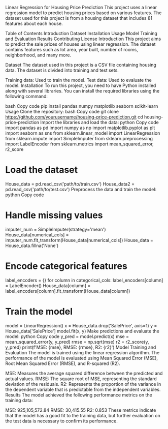 Linear Regression for Housing Price Prediction
This project uses a linear regression model to predict housing prices based on various features. The dataset used for this project is from a housing dataset that includes 81 features about each house.

Table of Contents
Introduction
Dataset
Installation
Usage
Model Training and Evaluation
Results
Contributing
License
Introduction
This project aims to predict the sale prices of houses using linear regression. The dataset contains features such as lot area, year built, number of rooms, neighborhood, and many more.

Dataset
The dataset used in this project is a CSV file containing housing data. The dataset is divided into training and test sets.

Training data: Used to train the model.
Test data: Used to evaluate the model.
Installation
To run this project, you need to have Python installed along with several libraries. You can install the required libraries using the following command:

bash
Copy code
pip install pandas numpy matplotlib seaborn scikit-learn
Usage
Clone the repository:
bash
Copy code
git clone https://github.com/yourusername/housing-price-prediction.git
cd housing-price-prediction
Import the libraries and load the data:
python
Copy code
import pandas as pd
import numpy as np
import matplotlib.pyplot as plt
import seaborn as sns
from sklearn.linear_model import LinearRegression
from sklearn.impute import SimpleImputer
from sklearn.preprocessing import LabelEncoder
from sklearn.metrics import mean_squared_error, r2_score

# Load the dataset
House_data = pd.read_csv('path/to/train.csv')
House_data2 = pd.read_csv('path/to/test.csv')
Preprocess the data and train the model:
python
Copy code
# Handle missing values
imputer_num = SimpleImputer(strategy='mean')
House_data[numerical_cols] = imputer_num.fit_transform(House_data[numerical_cols])
House_data = House_data.fillna('None')

# Encode categorical features
label_encoders = {}
for column in categorical_cols:
    label_encoders[column] = LabelEncoder()
    House_data[column] = label_encoders[column].fit_transform(House_data[column])

# Train the model
model = LinearRegression()
x = House_data.drop('SalePrice', axis=1)
y = House_data['SalePrice']
model.fit(x, y)
Make predictions and evaluate the model:
python
Copy code
y_pred = model.predict(x)
mse = mean_squared_error(y, y_pred)
rmse = np.sqrt(mse)
r2 = r2_score(y, y_pred)
print(f'MSE: {mse}, RMSE: {rmse}, R2: {r2}')
Model Training and Evaluation
The model is trained using the linear regression algorithm. The performance of the model is evaluated using Mean Squared Error (MSE), Root Mean Squared Error (RMSE), and R-squared (R2).

MSE: Measures the average squared difference between the predicted and actual values.
RMSE: The square root of MSE, representing the standard deviation of the residuals.
R2: Represents the proportion of the variance in the dependent variable that is predictable from the independent variables.
Results
The model achieved the following performance metrics on the training data:

MSE: 925,105,572.84
RMSE: 30,415.55
R2: 0.853
These metrics indicate that the model has a good fit to the training data, but further evaluation on the test data is necessary to confirm its performance.
